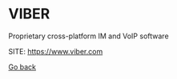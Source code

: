 # VIBER
 
 Proprietary cross-platform IM and VoIP software
 
 SITE: https://www.viber.com

 [Go back](https://portable-linux-apps.github.io/apps.html)
